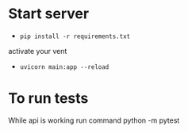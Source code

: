 # Start server
- `pip install -r requirements.txt`

activate your vent 

- `uvicorn main:app --reload`
# To run tests 
While api is working run command 
python -m pytest
